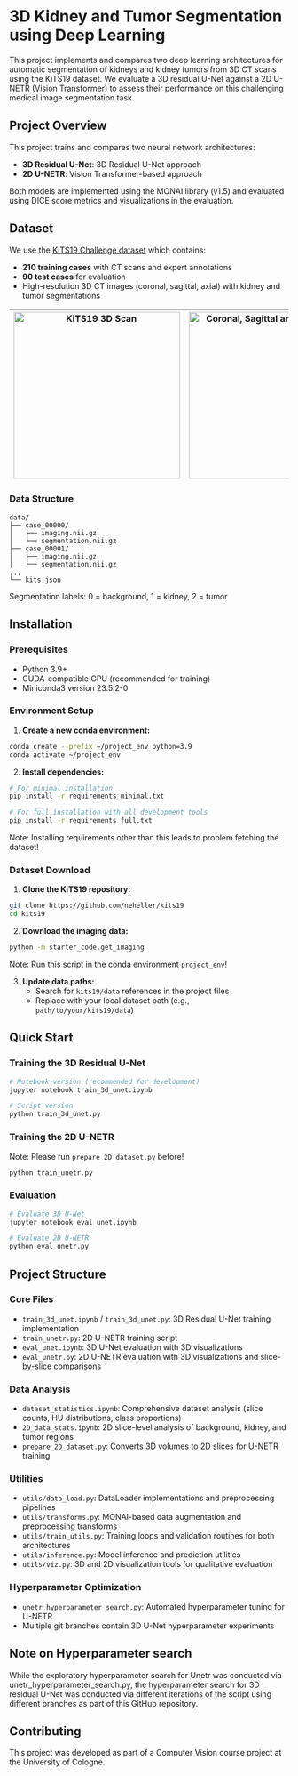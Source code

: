 # 3D Kidney and Tumor Segmentation using Deep Learning

This project implements and compares two deep learning architectures for automatic segmentation of kidneys and kidney tumors from 3D CT scans using the KiTS19 dataset. We evaluate a 3D residual U-Net against a 2D U-NETR (Vision Transformer) to assess their performance on this challenging medical image segmentation task.

## Project Overview

This project trains and compares two neural network architectures:

- **3D Residual U-Net**: 3D Residual U-Net approach
- **2D U-NETR**: Vision Transformer-based approach

Both models are implemented using the MONAI library (v1.5) and evaluated using DICE score metrics and visualizations in the evaluation.

## Dataset

We use the [KiTS19 Challenge dataset](https://kits19.grand-challenge.org) which contains:
- **210 training cases** with CT scans and expert annotations
- **90 test cases** for evaluation
- High-resolution 3D CT images (coronal, sagittal, axial) with kidney and tumor segmentations

|<img src="https://public.grand-challenge-user-content.org/logos/challenge/360/Screenshot_from_2019-01-02_17-23-36.x20.jpeg" alt="KiTS19 3D Scan" width="300">|<img src="https://github.com/user-attachments/assets/65944cee-b6f6-4ca9-9f90-ee2db74e31d5" alt="Coronal, Sagittal and Axial Plane" width="300"> |
|-|-|

### Data Structure
```
data/
├── case_00000/
│   ├── imaging.nii.gz
│   └── segmentation.nii.gz
├── case_00001/
│   ├── imaging.nii.gz
│   └── segmentation.nii.gz
...
└── kits.json
```

Segmentation labels: 0 = background, 1 = kidney, 2 = tumor

## Installation

### Prerequisites
- Python 3.9+
- CUDA-compatible GPU (recommended for training)
- Miniconda3 version 23.5.2-0

### Environment Setup

1. **Create a new conda environment:**
```bash
conda create --prefix ~/project_env python=3.9
conda activate ~/project_env
```

2. **Install dependencies:**
```bash
# For minimal installation
pip install -r requirements_minimal.txt

# For full installation with all development tools
pip install -r requirements_full.txt
```

Note: Installing requirements other than this leads to problem fetching the dataset!

### Dataset Download

1. **Clone the KiTS19 repository:**
```bash
git clone https://github.com/neheller/kits19
cd kits19
```

2. **Download the imaging data:**
```bash
python -m starter_code.get_imaging
```

Note: Run this script in the conda environment `project_env`!

3. **Update data paths:**
   - Search for `kits19/data` references in the project files
   - Replace with your local dataset path (e.g., `path/to/your/kits19/data`)

## Quick Start

### Training the 3D Residual U-Net
```bash
# Notebook version (recommended for development)
jupyter notebook train_3d_unet.ipynb

# Script version
python train_3d_unet.py
```

### Training the 2D U-NETR

Note: Please run `prepare_2D_dataset.py` before!

```bash
python train_unetr.py
```

### Evaluation
```bash
# Evaluate 3D U-Net
jupyter notebook eval_unet.ipynb

# Evaluate 2D U-NETR
python eval_unetr.py
```

## Project Structure

### Core Files
- `train_3d_unet.ipynb` / `train_3d_unet.py`: 3D Residual U-Net training implementation
- `train_unetr.py`: 2D U-NETR training script
- `eval_unet.ipynb`: 3D U-Net evaluation with 3D visualizations
- `eval_unetr.py`: 2D U-NETR evaluation with 3D visualizations and slice-by-slice comparisons

### Data Analysis
- `dataset_statistics.ipynb`: Comprehensive dataset analysis (slice counts, HU distributions, class proportions)
- `2D_data_stats.ipynb`: 2D slice-level analysis of background, kidney, and tumor regions
- `prepare_2D_dataset.py`: Converts 3D volumes to 2D slices for U-NETR training

### Utilities
- `utils/data_load.py`: DataLoader implementations and preprocessing pipelines
- `utils/transforms.py`: MONAI-based data augmentation and preprocessing transforms
- `utils/train_utils.py`: Training loops and validation routines for both architectures
- `utils/inference.py`: Model inference and prediction utilities
- `utils/viz.py`: 3D and 2D visualization tools for qualitative evaluation

### Hyperparameter Optimization
- `unetr_hyperparameter_search.py`: Automated hyperparameter tuning for U-NETR
- Multiple git branches contain 3D U-Net hyperparameter experiments

## Note on Hyperparameter search

While the exploratory hyperparameter search for Unetr was conducted via unetr_hyperparameter_search.py, the hyperparameter search for 3D residual U-Net was conducted via different iterations of the script using different branches as part of this GitHub repository.

## Contributing

This project was developed as part of a Computer Vision course project at the University of Cologne.
